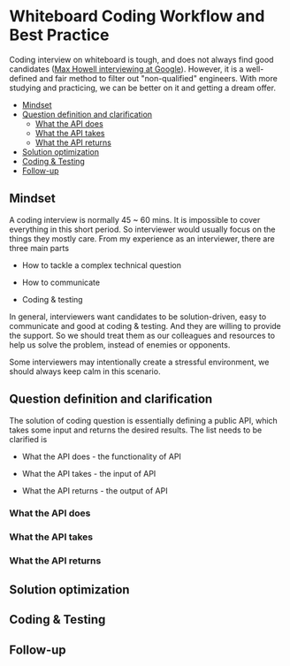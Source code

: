 # Whiteboard Coding Workflow and Best Practice

Coding interview on whiteboard is tough, and does not always find good candidates ([Max Howell interviewing at Google](https://www.quora.com/Whats-the-logic-behind-Google-rejecting-Max-Howell-the-author-of-Homebrew-for-not-being-able-to-invert-a-binary-tree)). However, it is a well-defined and fair method to filter out "non-qualified" engineers. With more studying and practicing, we can be better on it and getting a dream offer.

- [Mindset](##Mindset)
- [Question definition and clarification](##question-definition-and-clarification)
  - [What the API does](###what-the-api-does)
  - [What the API takes](###what-the-api-takes)
  - [What the API returns](###what-the-api-returns)
- [Solution optimization](##solution-optimization)
- [Coding & Testing](##coding-&-testing)
- [Follow-up](##follow-up)

## Mindset

A coding interview is normally 45 ~ 60 mins. It is impossible to cover everything in this short period. So interviewer would usually focus on the things they mostly care. From my experience as an interviewer, there are three main parts

- How to tackle a complex technical question

- How to communicate

- Coding & testing

In general, interviewers want candidates to be solution-driven, easy to communicate and good at coding & testing. And they are willing to provide the support. So we should treat them as our colleagues and resources to help us solve the problem, instead of enemies or opponents.

Some interviewers may intentionally create a stressful environment, we should always keep calm in this scenario.

## Question definition and clarification

The solution of coding question is essentially defining a public API, which takes some input and returns the desired results. The list needs to be clarified is

- What the API does - the functionality of API

- What the API takes - the input of API

- What the API returns - the output of API

### What the API does

### What the API takes

### What the API returns

## Solution optimization

## Coding & Testing

## Follow-up
